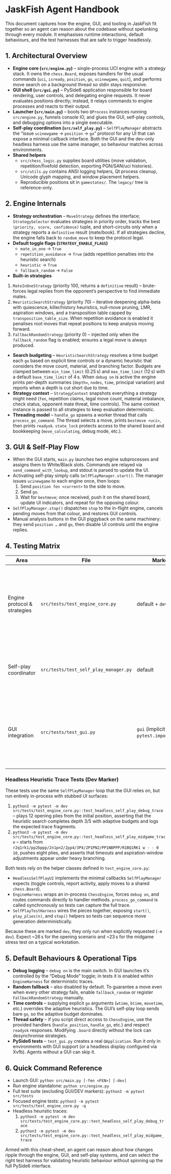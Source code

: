 # JaskFish Agent Handbook

This document captures how the engine, GUI, and tooling in JaskFish fit together so an agent can reason about the codebase without spelunking through every module. It emphasises runtime interactions, default behaviours, and the test harnesses that are safe to trigger headlessly.

## 1. Architectural Overview
- **Engine core (`src/engine.py`)** – single-process UCI engine with a strategy stack. It owns the `chess.Board`, exposes handlers for the usual commands (`uci`, `isready`, `position`, `go`, `ucinewgame`, `quit`), and performs move search on a background thread so stdin stays responsive.
- **GUI shell (`src/gui.py`)** – PySide6 application responsible for board rendering, user controls, and delegating engine requests. It never evaluates positions directly; instead, it relays commands to engine processes and reacts to their output.
- **Launcher (`src/main.py`)** – boots two `QProcess` instances running `src/engine.py`, funnels console IO, and glues the GUI, self-play controls, and debugging options into a single executable.
- **Self-play coordination (`src/self_play.py`)** – `SelfPlayManager` abstracts the “issue `ucinewgame` → `position` → `go`” protocol for any UI that can expose a minimal callback interface. Both the GUI and the dev-only headless harness use the same manager, so behaviour matches across environments.
- **Shared helpers**
  - `src/chess_logic.py` supplies board utilities (move validation, repetition/fivefold detection, exporting PGN/SAN/uci histories).
  - `src/utils.py` contains ANSI logging helpers, Qt process cleanup, Unicode glyph mapping, and window placement helpers.
  - Reproducible positions sit in `gamestates/`. The `legacy/` tree is reference-only.

## 2. Engine Internals
- **Strategy orchestration** – `MoveStrategy` defines the interface; `StrategySelector` evaluates strategies in priority order, tracks the best `(priority, score, confidence)` tuple, and short-circuits only when a strategy reports a `definitive` result (mate/book). If all strategies decline, the engine falls back to `random_move` to keep the protocol legal.
- **Default toggle flags (`STRATEGY_ENABLE_FLAGS`)**
  - `mate_in_one` → `True`
  - `repetition_avoidance` → `True` (adds repetition penalties into the heuristic search)
  - `heuristic` → `True`
  - `fallback_random` → `False`
- **Built-in strategies**
 1. `MateInOneStrategy` (priority 100, returns a `definitive` result) – brute-forces legal replies from the opponent’s perspective to find immediate mates.
  2. `HeuristicSearchStrategy` (priority 70) – iterative deepening alpha-beta with quiescence, killer/history heuristics, null-move pruning, LMR, aspiration windows, and a transposition table capped by `transposition_table_size`. When repetition avoidance is enabled it penalises root moves that repeat positions to keep analysis moving forward.
  3. `FallbackRandomStrategy` (priority 0) – injected only when the `fallback_random` flag is enabled; ensures a legal move is always produced.
- **Search budgeting** – `HeuristicSearchStrategy` resolves a time budget each `go` based on explicit time controls or a dynamic heuristic that considers the move count, material, and branching factor. Budgets are clamped between `min_time_limit` (0.25 s) and `max_time_limit` (12 s) with a default `base_time_limit` of 4 s. When `debug on` is active the engine prints per-depth summaries (`depth=`, `nodes`, `time`, principal variation) and reports when a depth is cut short due to time.
- **Strategy context** – `StrategyContext` snapshots everything a strategy might need (`fen`, repetition claims, legal move count, material imbalance, check status, opponent mate threat, time controls). The same context instance is passed to all strategies to keep evaluation deterministic.
- **Threading model** – `handle_go` spawns a worker thread that calls `process_go_command`. The thread selects a move, prints `bestmove <uci>`, then prints `readyok`. `state_lock` protects access to the shared board and bookkeeping (`move_calculating`, debug mode, etc.).

## 3. GUI & Self-Play Flow
- When the GUI starts, `main.py` launches two engine subprocesses and assigns them to White/Black slots. Commands are relayed via `send_command_with_lookup`, and stdout is parsed to update the UI.
- Activating self-play simply calls `SelfPlayManager.start()`. The manager issues `ucinewgame` to each engine once, then loops:
  1. Send `position fen <current>` to the side to move.
  2. Send `go`.
  3. Wait for `bestmove`; once received, push it on the shared board, update UI indicators, and repeat for the opposing colour.
- `SelfPlayManager.stop()` dispatches `stop` to the in-flight engine, cancels pending moves from that colour, and restores GUI controls.
- Manual analysis buttons in the GUI piggyback on the same machinery: they send `position …` and `go`, then disable UI controls until the engine replies.

## 4. Testing Matrix
| Area | File | Markers | Notes |
| --- | --- | --- | --- |
| Engine protocol & strategies | `src/tests/test_engine_core.py` | default + `dev` | Covers UCI handlers, strategy registration, time-control parsing, context snapshots, and heuristic instrumentation. Dev-only tests drive full self-play cycles.
| Self-play coordinator | `src/tests/test_self_play_manager.py` | default | Uses stub engines to confirm alternating requests, stop semantics, and engine reassignment.
| GUI integration | `src/tests/test_gui.py` | `gui` (implicit via `pytest.importorskip`) | Requires PySide6 and a display (or a virtual framebuffer). Exercises layout, move interaction, promotion dialog, and export actions.

### Headless Heuristic Trace Tests (Dev Marker)
These tests use the same `SelfPlayManager` loop that the GUI relies on, but run entirely in-process with stubbed UI surfaces:
1. `python3 -m pytest -m dev src/tests/test_engine_core.py::test_headless_self_play_debug_trace` – plays 12 opening plies from the initial position, asserting that the heuristic search completes depth 3/5 with adaptive budgets and logs the expected trace fragments.
2. `python3 -m pytest -m dev src/tests/test_engine_core.py::test_headless_self_play_midgame_trace` – starts from `r2q1rk1/pp2bppp/2n1pn2/2pp4/3P4/2P1PN2/PP1NBPPP/R1BQ1RK1 w - - 0 10`, pushes eight plies, and asserts that timeouts and aspiration-window adjustments appear under heavy branching.

Both tests rely on the helper classes defined in `test_engine_core.py`:
- `HeadlessSelfPlayUI` implements the minimal callbacks `SelfPlayManager` expects (toggle controls, report activity, apply moves to a shared `chess.Board`).
- `EngineHarness` wraps an in-process `ChessEngine`, forces `debug on`, and routes commands directly to handler methods. `process_go_command` is called synchronously so tests can capture the full trace.
- `SelfPlayTestHarness` wires the pieces together, exposing `start()`, `play_plies(n)`, and `stop()` helpers so tests can sequence move generation deterministically.

Because these are marked `dev`, they only run when explicitly requested (`-m dev`). Expect ~26 s for the opening scenario and ~23 s for the midgame stress test on a typical workstation.

## 5. Default Behaviours & Operational Tips
- **Debug logging** – `debug on` is the main switch. In GUI launches it’s controlled by the “Debug Mode” toggle; in tests it is enabled within `EngineHarness` for deterministic traces.
- **Random fallback** – also disabled by default. To guarantee a move even when every other strategy fails, enable `fallback_random` or register `FallbackRandomStrategy` manually.
- **Time controls** – supplying explicit `go` arguments (`wtime`, `btime`, `movetime`, etc.) overrides the adaptive heuristics. The GUI’s self-play loop sends bare `go`, so the adaptive budget dominates.
- **Thread safety** – if you script direct access to `ChessEngine`, use the provided handlers (`handle_position`, `handle_go`, etc.) and respect `readyok` responses. Modifying `.board` directly without the lock can desynchronise strategies.
- **PySide6 tests** – `test_gui.py` creates a real `QApplication`. Run it only in environments with GUI support (or a headless display configured via Xvfb). Agents without a GUI can skip it.

## 6. Quick Command Reference
- Launch GUI: `python src/main.py [-fen <FEN>] [-dev]`
- Run engine standalone: `python src/engine.py`
- Full test suite (excluding GUI/DEV markers): `python3 -m pytest src/tests`
- Focused engine tests: `python3 -m pytest src/tests/test_engine_core.py -q`
- Headless heuristic traces: 
  1. `python3 -m pytest -m dev src/tests/test_engine_core.py::test_headless_self_play_debug_trace`
  2. `python3 -m pytest -m dev src/tests/test_engine_core.py::test_headless_self_play_midgame_trace`

Armed with this cheat-sheet, an agent can reason about how changes ripple through the engine, GUI, and self-play systems, and can select the right test harness for validating heuristic behaviour without spinning up the full PySide6 interface.

